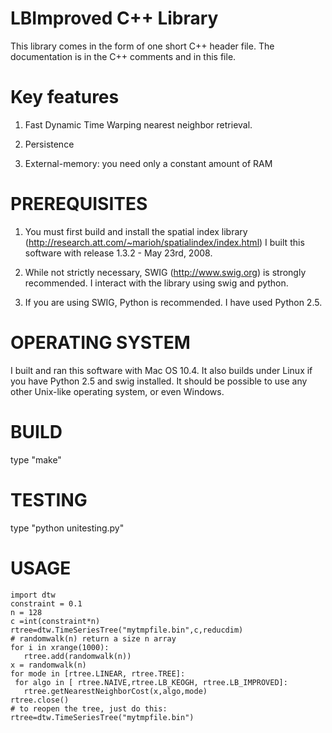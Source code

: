 # LBImproved C++ Library

This library comes in the form of one short C++ header file. The documentation
is in the C++ comments and in this file.


# Key features

1) Fast Dynamic Time Warping nearest neighbor retrieval.

2) Persistence

3) External-memory: you need only a constant amount of RAM


# PREREQUISITES 

1) You must first build and install the spatial index library 
(http://research.att.com/~marioh/spatialindex/index.html)
I built this software with release 1.3.2 - May 23rd, 2008. 

2) While not strictly necessary, SWIG (http://www.swig.org) is strongly recommended.
I interact with the library using swig and python.

3) If you are using SWIG, Python is recommended. I have used Python 2.5.

# OPERATING SYSTEM 

I built and ran this software with Mac OS 10.4. It also builds under Linux
if you have Python 2.5 and swig installed. It should be possible to
use  any other Unix-like operating system, or even Windows. 

# BUILD 

type "make"


# TESTING 

type "python unitesting.py"


# USAGE 


    import dtw
    constraint = 0.1
    n = 128
    c =int(constraint*n)
    rtree=dtw.TimeSeriesTree("mytmpfile.bin",c,reducdim)
    # randomwalk(n) return a size n array
    for i in xrange(1000):
       rtree.add(randomwalk(n))
    x = randomwalk(n)
    for mode in [rtree.LINEAR, rtree.TREE]:
     for algo in [ rtree.NAIVE,rtree.LB_KEOGH, rtree.LB_IMPROVED]:
       rtree.getNearestNeighborCost(x,algo,mode) 
    rtree.close()
    # to reopen the tree, just do this:
    rtree=dtw.TimeSeriesTree("mytmpfile.bin")
